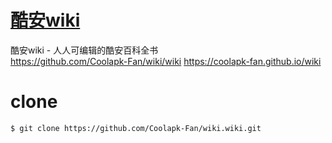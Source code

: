 # [酷安wiki](https://github.com/Coolapk-Fan/wiki/wiki)
酷安wiki - 人人可编辑的酷安百科全书 <br>
https://github.com/Coolapk-Fan/wiki/wiki
https://coolapk-fan.github.io/wiki
# clone
```
$ git clone https://github.com/Coolapk-Fan/wiki.wiki.git
```
